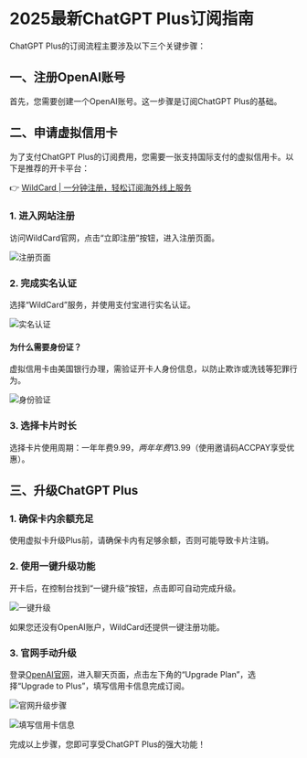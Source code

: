 # 2025最新ChatGPT Plus订阅指南

ChatGPT Plus的订阅流程主要涉及以下三个关键步骤：

## 一、注册OpenAI账号

首先，您需要创建一个OpenAI账号。这一步骤是订阅ChatGPT Plus的基础。

## 二、申请虚拟信用卡

为了支付ChatGPT Plus的订阅费用，您需要一张支持国际支付的虚拟信用卡。以下是推荐的开卡平台：

👉 [WildCard | 一分钟注册，轻松订阅海外线上服务](https://bbtdd.com/WildCard)

### 1. 进入网站注册
访问WildCard官网，点击“立即注册”按钮，进入注册页面。

![注册页面](/gwt)

### 2. 完成实名认证
选择“WildCard”服务，并使用支付宝进行实名认证。

![实名认证](/gwt)

#### 为什么需要身份证？
虚拟信用卡由美国银行办理，需验证开卡人身份信息，以防止欺诈或洗钱等犯罪行为。

![身份验证](/gwt)

### 3. 选择卡片时长
选择卡片使用周期：一年年费$9.99，两年年费$13.99（使用邀请码ACCPAY享受优惠）。

## 三、升级ChatGPT Plus

### 1. 确保卡内余额充足
使用虚拟卡升级Plus前，请确保卡内有足够余额，否则可能导致卡片注销。

### 2. 使用一键升级功能
开卡后，在控制台找到“一键升级”按钮，点击即可自动完成升级。

![一键升级](/gwt)

如果您还没有OpenAI账户，WildCard还提供一键注册功能。

### 3. 官网手动升级
登录[OpenAI官网](https://chat.openai.com/)，进入聊天页面，点击左下角的“Upgrade Plan”，选择“Upgrade to Plus”，填写信用卡信息完成订阅。

![官网升级步骤](/gwt)

![填写信用卡信息](/gwt)

完成以上步骤，您即可享受ChatGPT Plus的强大功能！